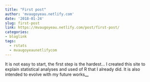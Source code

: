 ```yaml
---
title: "First post"
author: 'mvaugoyeau.netlify.com'
date: '2018-01-24'
slug: first-post
link: https://mvaugoyeau.netlify.com/post/first-post/
categories:
- bloglink
tags:
  - rstats
  - mvaugoyeaunetlifycom
---
```


It is not easy to start, the first step is the hardest… I created this site to explain statistical analyses and used of R that I already did. It is also intended to evolve with my future works[... <i class="fas fa-external-link-alt"></i>](https://mvaugoyeau.netlify.com/post/first-post/)

